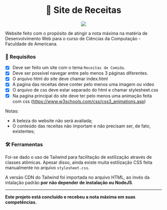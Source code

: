 <h1 align="center">🍕 Site de Receitas</h1> 

<p align="center">
  <img src="https://github.com/user-attachments/assets/1c29f19f-adfa-4dac-8a82-e5d0efab2aea" />
</p>


Website feito com o propósito de atingir a nota máxima na matéria de Desenvolvimento Web para o curso de Ciências da Computação - Faculdade de Americana.

### 📖 Requisitos

- [x] Deve ser feito um site com o tema `Receitas de Comida`.
- [x] Deve ser possível navegar entre pelo menos 3 páginas diferentes.
- [x] O arquivo html do site deve chamar index.html
- [x] A pagina das receitas deve conter pelo menos uma imagem ou video
- [x] O arquivo de css deve estar separado do html e chamar stylesheet.css
- [x] Na pagina principal do site deve ter pelo menos uma animação feita com css (https://www.w3schools.com/css/css3_animations.asp)

Notas:

- A beleza do website não será avaliada;
- O conteúdo das receitas não importam e não precisam ser, de fato, existentes;

### 🛠️ Ferramentas

Foi-se dado o uso de Tailwind para facilitação de estilização através de classes atômicas.
Apesar disso, ainda existe muita estilização CSS feita manualmente no arquivo `stylesheet.css`.

A versão CDN do Tailwind foi importada no arquivo HTML, ao invés da intalação padrão **por não depender de instalação ou NodeJS**.

---

**Este projeto está concluído e recebeu a nota máxima em suas competências.**
